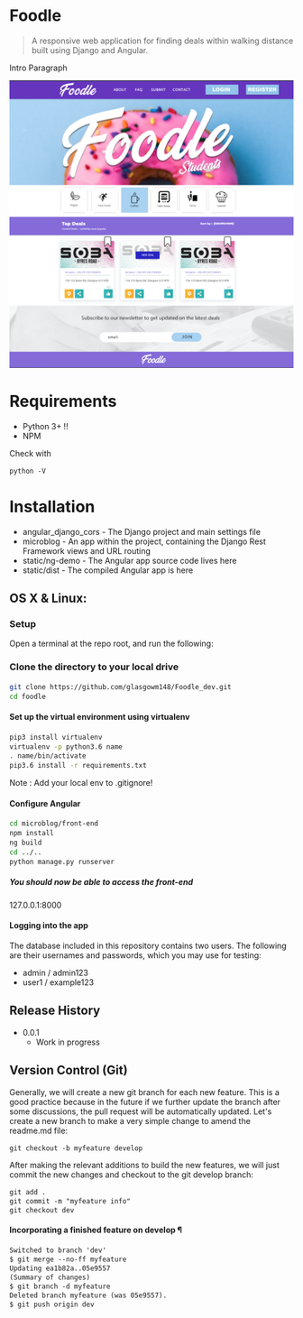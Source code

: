 # Foodle
> A responsive web application for finding deals within walking distance built using Django and Angular. 



Intro Paragraph


![](NOTES/header.png)

# Requirements

* Python 3+ !!
* NPM

Check with

```
python -V
```

# Installation

* angular_django_cors - The Django project and main settings file
* microblog - An app within the project, containing the Django Rest Framework views and URL routing
* static/ng-demo - The Angular app source code lives here
* static/dist - The compiled Angular app is here

## OS X & Linux:

### Setup

Open a terminal at the repo root, and run the following:

### Clone the directory to your local drive

```sh
git clone https://github.com/glasgowm148/Foodle_dev.git
cd foodle
```


#### Set up the virtual environment using virtualenv
```sh
pip3 install virtualenv
virtualenv -p python3.6 name
. name/bin/activate
pip3.6 install -r requirements.txt

```
Note : Add your local env to .gitignore!


#### Configure Angular
```sh
cd microblog/front-end
npm install
ng build
cd ../..
python manage.py runserver
```

##### You should now be able to access the front-end 

127.0.0.1:8000

#### Logging into the app

The database included in this repository contains two users. The following are their usernames and passwords, which you may use for testing:

- admin / admin123
- user1 / example123


## Release History

* 0.0.1
    * Work in progress


## Version Control (Git)


Generally, we will create a new git branch for each new feature. This is a good practice because in the future if we further update the branch after some discussions, the pull request will be automatically updated. Let's create a new branch to make a very simple change to amend the readme.md file:

```
git checkout -b myfeature develop
```
After making the relevant additions to build the new features, we will just commit the new changes and checkout to the git develop branch:
```
git add .
git commit -m "myfeature info"
git checkout dev
```

#### Incorporating a finished feature on develop ¶

```
Switched to branch 'dev'
$ git merge --no-ff myfeature
Updating ea1b82a..05e9557
(Summary of changes)
$ git branch -d myfeature
Deleted branch myfeature (was 05e9557).
$ git push origin dev
```





